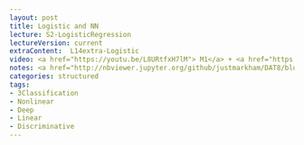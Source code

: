 ```yaml
---
layout: post
title: Logistic and NN
lecture: S2-LogisticRegression
lectureVersion: current
extraContent:  L14extra-Logistic
video: <a href="https://youtu.be/L8URtfxH7lM"> M1</a> + <a href="https://youtu.be/xDDoBO2TXmI"> M2</a> 
notes: <a href="http://nbviewer.jupyter.org/github/justmarkham/DAT8/blob/master/notebooks/12_logistic_regression.ipynb"> code</a> + <a href="https://scikit-learn.org/stable/auto_examples/classification/plot_classifier_comparison.html"> compare classifiers </a> 
categories: structured
tags:
- 3Classification
- Nonlinear
- Deep
- Linear
- Discriminative
---
```

